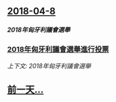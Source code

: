## [2018-04-8](/news/2018/04/8/index.md)

##### 2018年匈牙利議會選舉
### [2018年匈牙利議會選舉進行投票 ](/news/2018/04/8/2018年匈牙利議會選舉進行投票.md)
_上下文: 2018年匈牙利議會選舉_

## [前一天...](/news/2018/04/7/index.md)


